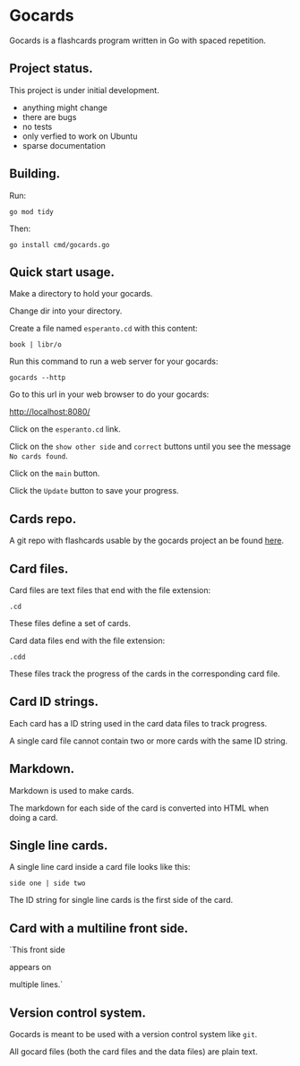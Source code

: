 # Gocards

Gocards is a flashcards program written in Go with spaced repetition.

## Project status.

This project is under initial development.

- anything might change
- there are bugs
- no tests
- only verfied to work on Ubuntu
- sparse documentation

## Building.

Run:

`go mod tidy`

Then:

`go install cmd/gocards.go`

## Quick start usage.

Make a directory to hold your gocards.

Change dir into your directory.

Create a file named `esperanto.cd` with this content:

```
book | libr/o
```

Run this command to run a web server for your gocards:

`gocards --http`

Go to this url in your web browser to do your gocards:

[http://localhost:8080/](http://localhost:8080)

Click on the `esperanto.cd` link.

Click on the `show other side` and `correct` buttons until you see the message `No cards found`.

Click on the `main` button.

Click the `Update` button to save your progress.

## Cards repo.

A git repo with flashcards usable by the gocards project an be found [here](https://github.com/greglange/gocards-cards).

## Card files.

Card files are text files that end with the file extension:

`.cd`

These files define a set of cards.

Card data files end with the file extension:

`.cdd`

These files track the progress of the cards in the corresponding card file.

## Card ID strings.

Each card has a ID string used in the card data files to track progress.

A single card file cannot contain two or more cards with the same ID string.

## Markdown.

Markdown is used to make cards.

The markdown for each side of the card is converted into HTML when doing a card.

## Single line cards.

A single line card inside a card file looks like this:

`side one | side two`

The ID string for single line cards is the first side of the card.

## Card with a multiline front side.

`This front side

appears on

multiple lines.`

## Version control system.

Gocards is meant to be used with a version control system like `git`.

All gocard files (both the card files and the data files) are plain text.
